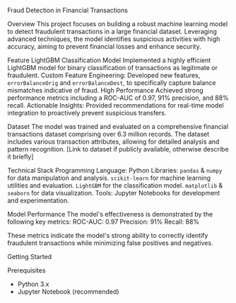  Fraud Detection in Financial Transactions

 Overview
This project focuses on building a robust machine learning model to detect fraudulent transactions in a large financial dataset. Leveraging advanced techniques, the model identifies suspicious activities with high accuracy, aiming to prevent financial losses and enhance security.

 Feature
LightGBM Classification Model Implemented a highly efficient LightGBM model for binary classification of transactions as legitimate or fraudulent.
Custom Feature Engineering: Developed new features, `errorBalanceOrig` and `errorBalanceDest`, to specifically capture balance mismatches indicative of fraud.
High Performance Achieved strong performance metrics including a ROC-AUC of 0.97, 91% precision, and 88% recall.
Actionable Insights: Provided recommendations for real-time model integration to proactively prevent suspicious transfers.

 Dataset
The model was trained and evaluated on a comprehensive financial transactions dataset comprising over 6.3 million records. The dataset includes various transaction attributes, allowing for detailed analysis and pattern recognition.
[Link to dataset if publicly available, otherwise describe it briefly]

 Technical Stack
Programming Language: Python
  Libraries:
  `pandas` & `numpy` for data manipulation and analysis.
      `scikit-learn` for machine learning utilities and evaluation.
      `LightGBM` for the classification model.
       `matplotlib` & `seaborn` for data visualization.
Tools: Jupyter Notebooks for development and experimentation.

Model Performance
The model's effectiveness is demonstrated by the following key metrics:
ROC-AUC: 0.97
Precision: 91%
Recall: 88%

These metrics indicate the model's strong ability to correctly identify fraudulent transactions while minimizing false positives and negatives.

 Getting Started

 Prerequisites
* Python 3.x
* Jupyter Notebook (recommended)

